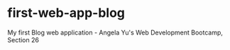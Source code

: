 # first-web-app-blog
My first Blog web application - Angela Yu's Web Development Bootcamp, Section 26
